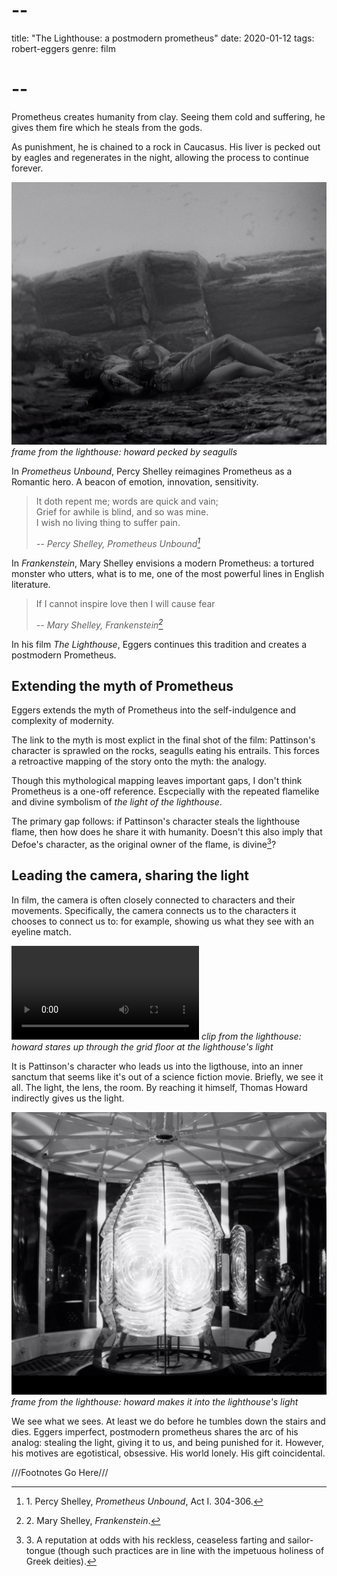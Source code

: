 # --
title: "The Lighthouse: a postmodern prometheus"
date: 2020-01-12
tags: robert-eggers
genre: film
# --

Prometheus creates humanity from clay. Seeing them cold and suffering, he gives them fire which he steals from the gods. 

As punishment, he is chained to a rock in Caucasus. His liver is pecked out by eagles and regenerates in the night, allowing the process to continue forever.

![the lighthouse](/static/img/post-images/the-lighthouse/the-lighthouse-1.jpg)
*frame from the lighthouse: howard pecked by seagulls*

In *Prometheus Unbound*, Percy Shelley reimagines Prometheus as a Romantic hero. A beacon of emotion, innovation, sensitivity.

> It doth repent me; words are quick and vain;  
> Grief for awhile is blind, and so was mine.  
> I wish no living thing to suffer pain.  
>  
> <cite> -- Percy Shelley, Prometheus Unbound[^1]</cite>

In *Frankenstein*, Mary Shelley envisions a modern Prometheus: a tortured monster who utters, what is to me, one of the most powerful lines in English literature.

> If I cannot inspire love then I will cause fear
>  
> <cite> -- Mary Shelley, Frankenstein[^2]</cite>

In his film *The Lighthouse*, Eggers continues this tradition and creates a postmodern Prometheus.

## Extending the myth of Prometheus

Eggers extends the myth of Prometheus into the self-indulgence and complexity of modernity.

The link to the myth is most explict in the final shot of the film: Pattinson's character is sprawled on the rocks, seagulls eating his entrails. This forces a retroactive mapping of the story onto the myth: the analogy.

Though this mythological mapping leaves important gaps, I don't think Prometheus is a one-off reference. Escpecially with the repeated flamelike and divine symbolism of *the light of the lighthouse*.

The primary gap follows: if Pattinson's character steals the lighthouse flame, then how does he share it with humanity. Doesn't this also imply that Defoe's character, as the original owner of the flame, is divine[^3]?

## Leading the camera, sharing the light

In film, the camera is often closely connected to characters and their movements. Specifically, the camera connects us to the characters it chooses to connect us to: for example, showing us what they see with an eyeline match.  

<p>
<video controls>
    <source src="{{ url_for('static', filename='vid/post-videos/the-lighthouse/the-lighthouse.mp4')}}"
            type="video/mp4">
    Sorry, your browser doesn't support embedded videos.
</video>
<em>clip from the lighthouse: howard stares up through the grid  floor at the lighthouse's light</em>
</p>

It is Pattinson's character who leads us into the ligthouse, into an inner sanctum that seems like it's out of a science fiction movie. Briefly, we see it all. The light, the lens, the room. By reaching it himself, Thomas Howard indirectly gives us the light.

![the lighthouse](/static/img/post-images/the-lighthouse/the-lighthouse-2.jpg)
*frame from the lighthouse: howard makes it into the lighthouse's light*

We see what we sees. At least we do before he tumbles down the stairs and dies. Eggers imperfect, postmodern prometheus shares the arc of his analog: stealing the light, giving it to us, and being punished for it. However, his motives are egotistical, obsessive. His world lonely. His gift coincidental.

///Footnotes Go Here///
[^1]: 1\. Percy Shelley, *Prometheus Unbound*, Act I. 304-306.
[^2]: 2\. Mary Shelley, *Frankenstein*.
[^3]: 3\. A reputation at odds with his reckless, ceaseless farting and sailor-tongue (though such practices are in line with the impetuous holiness of Greek deities).
